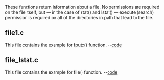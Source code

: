 These functions return information about a file. No permissions are required on the file itself, but — in the case of stat() and lstat() — execute (search) permission is required on all of the directories in path that lead to the file.

<h2>file1.c</h2>
This file contains the example for fputc() function. --<a href="https://github.com/Udhayamoorthi369/Advanced-C/blob/main/File_system/file1.c">code</a>

<h2>file_lstat.c</h2>
This file contains the example for file() function. --<a href="https://github.com/Udhayamoorthi369/Advanced-C/blob/main/File_system/file_lstat.c">code</a>


